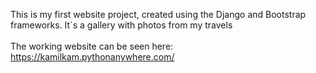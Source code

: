 This is my first website project, created using the Django and Bootstrap frameworks. 
It`s a gallery with photos from my travels
<br>
<br>
The working website can be seen here:
https://kamilkam.pythonanywhere.com/
